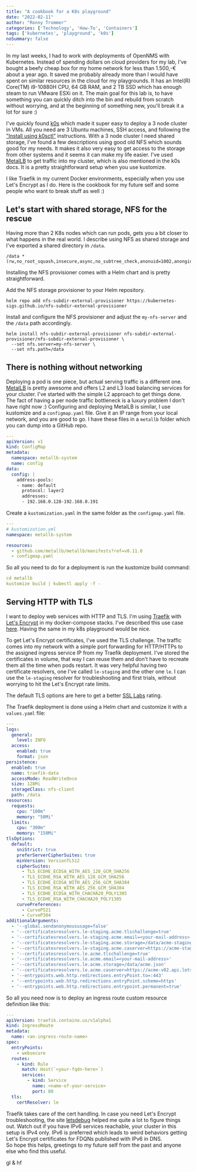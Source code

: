 ```yaml
---
title: "A cookbook for a K8s playground"
date: "2022-02-11"
author: "Ronny Trommer"
categories: ['Technology', 'How-To', 'Containers']
tags: ['kubernetes', 'playground', 'k0s']
noSummary: false
---
```


In my last weeks, I had to work with deployments of OpenNMS with Kubernetes.
Instead of spending dollars on cloud providers for my lab, I've bought a beefy cheap box for my home network for less than 1.500,-€ about a year ago.
It saved me probably already more than I would have spent on similar resources in the cloud for my playgrounds.
It has an Intel(R) Core(TM) i9-10880H CPU, 64 GB RAM, and 2 TB SSD which has enough steam to run VMware ESXi on it.
The main goal for this lab is, to have something you can quickly ditch into the bin and rebuild from scratch without worrying, and at the beginning of something new, you'll break it a lot for sure :)

I've quickly found [k0s](https://k0sproject.io/) which made it super easy to deploy a 3 node cluster in VMs.
All you need are 3 Ubuntu machines, SSH access, and following the ["Install using k0sctl"](https://docs.k0sproject.io/v1.23.3+k0s.0/k0sctl-install/) instructions.
With a 3 node cluster I need shared storage, I've found a few descriptions using good old NFS which sounds good for my needs.
It makes it also very easy to get access to the storage from other systems and it seems it can make my life easier.
I've used [MetalLB](https://metallb.universe.tf/) to get traffic into my cluster, which is also mentioned in the k0s docs.
It is a pretty straightforward setup when you use kustomize.

I like Traefik in my current Docker environments, especially when you use Let's Encrypt as I do.
Here is the cookbook for my future self and some people who want to break stuff as well :)

## Let's start with shared storage, NFS for the rescue

Having more than 2 K8s nodes which can run pods, gets you a bit closer to what happens in the real world.
I describe using NFS as shared storage and I've exported a shared directory in `/data`.

```
/data *(rw,no_root_squash,insecure,async,no_subtree_check,anonuid=1002,anongid=1002)
```

Installing the NFS provisioner comes with a Helm chart and is pretty straightforward.

Add the NFS storage provisioner to your Helm repository.
```
helm repo add nfs-subdir-external-provisioner https://kubernetes-sigs.github.io/nfs-subdir-external-provisioner
```

Install and configure the NFS provisioner and adjust the `my-nfs-server` and the `/data` path accordingly. 
```
helm install nfs-subdir-external-provisioner nfs-subdir-external-provisioner/nfs-subdir-external-provisioner \
  --set nfs.server=my-nfs-server \
  --set nfs.path=/data
```

## There is nothing without networking

Deploying a pod is one piece, but actual serving traffic is a different one.
[MetalLB](https://metallb.universe.tf/) is pretty awesome and offers L2 and L3 load balancing services for your cluster.
I've started with the simple L2 approach to get things done.
The fact of having a per node traffic bottleneck is a luxury problem I don't have right now :)
Configuring and deploying MetalLB is similar, I use kustomize and a `configmap.yaml` file.
Give it an IP range from your local network, and you are good to go.
I have these files in a `metallb` folder which you can dump into a GitHub repo.

```yaml
---
apiVersion: v1
kind: ConfigMap
metadata:
  namespace: metallb-system
  name: config
data:
  config: |
    address-pools:
    - name: default
      protocol: layer2
      addresses:
      - 192.168.0.128-192.168.0.191

```

Create a `kustomization.yaml` in the same folder as the `configmap.yaml` file.

```yaml
---
# kustomization.yml
namespace: metallb-system

resources:
  - github.com/metallb/metallb/manifests?ref=v0.11.0
  - configmap.yaml
```
So all you need to do for a deployment is run the kustomize build command:

```yaml
cd metallb
kustomize build | kubectl apply -f -
```

## Serving HTTP with TLS

I want to deploy web services with HTTP and TLS.
I'm using [Traefik](https://doc.traefik.io/traefik/) with [Let's Encrypt](https://letsencrypt.org) in my docker-compose stacks.
I've described this use case [here](/article/docker-traefik-letsencrypt/).
Having the same in my k8s playground would be nice.

To get Let's Encrypt certificates, I've used the TLS challenge.
The traffic comes into my network with a simple port forwarding for HTTP/HTTPs to the assigned ingress service IP from my Traefik deployment.
I've stored the certificates in volume, that way I can reuse them and don't have to recreate them all the time when pods restart.
It was very helpful having two certificate resolvers, one I've called `le-staging` and the other one `le`.
I can use the `le-staging` resolver for troubleshooting and first trials, without worrying to hit the Let's Encrypt rate limits.

The default TLS options are here to get a better [SSL Labs](https://www.ssllabs.com/9) rating.

The Traefik deployment is done using a Helm chart and customize it with a `values.yaml` file:

```yaml
---
logs:
  general:
    level: INFO
  access:
    enabled: true
    format: json
persistence:
  enabled: true
  name: traefik-data
  accessMode: ReadWriteOnce
  size: 128Mi
  storageClass: nfs-client
  path: /data
resources:
  requests:
    cpu: "100m"
    memory: "50Mi"
  limits:
    cpu: "300m"
    memory: "150Mi"
tlsOptions:
  default:
    sniStrict: true
    preferServerCipherSuites: true
    minVersion: VersionTLS12
    cipherSuites:
      - TLS_ECDHE_ECDSA_WITH_AES_128_GCM_SHA256
      - TLS_ECDHE_RSA_WITH_AES_128_GCM_SHA256
      - TLS_ECDHE_ECDSA_WITH_AES_256_GCM_SHA384
      - TLS_ECDHE_RSA_WITH_AES_256_GCM_SHA384
      - TLS_ECDHE_ECDSA_WITH_CHACHA20_POLY1305
      - TLS_ECDHE_RSA_WITH_CHACHA20_POLY1305
    curvePreferences:
      - CurveP521
      - CurveP384
additionalArguments:
  - '--global.sendanonymoususage=false'
  - '--certificatesresolvers.le-staging.acme.tlschallenge=true'
  - '--certificatesresolvers.le-staging.acme.email=<your-mail-address>'
  - '--certificatesresolvers.le-staging.acme.storage=/data/acme-staging.json'
  - '--certificatesresolvers.le-staging.acme.caserver=https://acme-staging-v02.api.letsencrypt.org/directory'
  - '--certificatesresolvers.le.acme.tlschallenge=true'
  - '--certificatesresolvers.le.acme.email=<your-mail-address>'
  - '--certificatesresolvers.le.acme.storage=/data/acme.json'
  - '--certificatesresolvers.le.acme.caserver=https://acme-v02.api.letsencrypt.org/directory'
  - '--entrypoints.web.http.redirections.entryPoint.to=:443'
  - '--entrypoints.web.http.redirections.entryPoint.scheme=https'
  - '--entrypoints.web.http.redirections.entrypoint.permanent=true'
```

So all you need now is to deploy an ingress route custom resource definition like this:

```yaml
---
apiVersion: traefik.containo.us/v1alpha1
kind: IngressRoute
metadata:
  name: <an-ingress-route-name>
spec:
  entryPoints:
    - websecure
  routes:
    - kind: Rule
      match: Host(`<your-fqdn-here>`)
      services:
        - kind: Service
          name: <name-of-your-service>
          port: 80
  tls:
    certResolver: le
```

Traefik takes care of the cert handling.
In case you need Let's Encrypt troubleshooting, the site [letsdebug](https://letsdebug.net/) helped me quite a lot to figure things out.
Watch out if you have IPv6 services reachable, your cluster in this setup is IPv4 only.
IPv6 is preferred which leads to weird behaviors getting Let's Encrypt certificates for FDQNs published with IPv6 in DNS.  
So hope this helps, greetings to my future self from the past and anyone else who find this useful.

gl & hf
